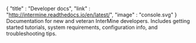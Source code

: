 {
  "title" : "Developer docs",
  "link" :  "http://intermine.readthedocs.io/en/latest/",
  "image" : "console.svg"
}
Documentation for new and veteran InterMine developers. Includes getting started tutorials, system requirements, configuration info, and troubleshooting tips.
